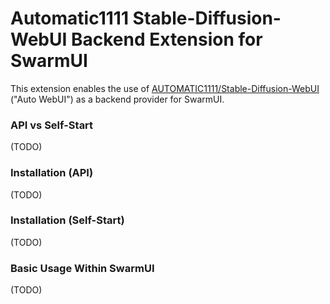 # Automatic1111 Stable-Diffusion-WebUI Backend Extension for SwarmUI


This extension enables the use of [AUTOMATIC1111/Stable-Diffusion-WebUI](https://github.com/AUTOMATIC1111/stable-diffusion-webui) ("Auto WebUI") as a backend provider for SwarmUI.

### API vs Self-Start

(TODO)

### Installation (API)

(TODO)

### Installation (Self-Start)

(TODO)

### Basic Usage Within SwarmUI

(TODO)
